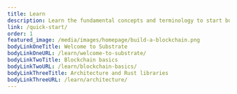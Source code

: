 ```yaml
---
title: Learn
description: Learn the fundamental concepts and terminology to start building your blockchain using the Substrate framework.
link: /quick-start/
order: 1
featured_image: /media/images/homepage/build-a-blockchain.png
bodyLinkOneTitle: Welcome to Substrate
bodyLinkOneURL: /learn/welcome-to-substrate/
bodyLinkTwoTitle: Blockchain basics
bodyLinkTwoURL: /learn/blockchain-basics/
bodyLinkThreeTitle: Architecture and Rust libraries
bodyLinkThreeURL: /learn/architecture/
---
```

